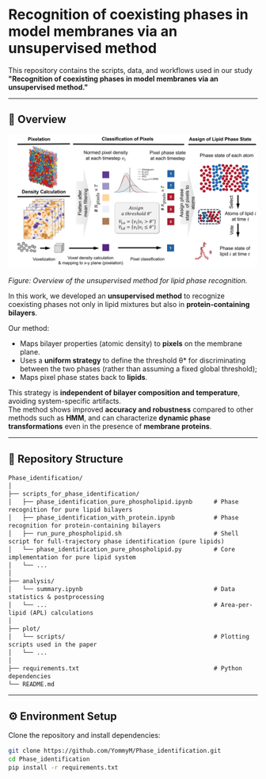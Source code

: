 # Recognition of coexisting phases in model membranes via an unsupervised method

This repository contains the scripts, data, and workflows used in our study  
**"Recognition of coexisting phases in model membranes via an unsupervised method."**

---

## 🧠 Overview

<p align="center">
  <img src="./plot/method.png" alt="Method Overview" width="600">
</p>

*Figure: Overview of the unsupervised method for lipid phase recognition.*

In this work, we developed an **unsupervised method** to recognize coexisting phases not only in lipid mixtures but also in **protein-containing bilayers**.  

Our method:
- Maps bilayer properties (atomic density) to **pixels** on the membrane plane.  
- Uses a **uniform strategy** to define the threshold θ\* for discriminating between the two phases (rather than assuming a fixed global threshold); 
- Maps pixel phase states back to **lipids**.  

This strategy is **independent of bilayer composition and temperature**, avoiding system-specific artifacts.  
The method shows improved **accuracy and robustness** compared to other methods such as **HMM**, and can characterize **dynamic phase transformations** even in the presence of **membrane proteins**.

---

## 📁 Repository Structure

```text
Phase_identification/
│
├── scripts_for_phase_identification/
│   ├── phase_identification_pure_phospholipid.ipynb      # Phase recognition for pure lipid bilayers
│   ├── phase_identification_with_protein.ipynb           # Phase recognition for protein-containing bilayers
│   ├── run_pure_phospholipid.sh                          # Shell script for full-trajectory phase identification (pure lipids)
│   └── phase_identification_pure_phospholipid.py         # Core implementation for pure lipid system
│   └── ...
│
├── analysis/
│   └── summary.ipynb                                     # Data statistics & postprocessing
│   └── ...                                               # Area-per-lipid (APL) calculations
│
├── plot/
│   └── scripts/                                          # Plotting scripts used in the paper
│   └── ...
│
├── requirements.txt                                      # Python dependencies
└── README.md
```

---

## ⚙️ Environment Setup

Clone the repository and install dependencies:

```bash
git clone https://github.com/YommyM/Phase_identification.git
cd Phase_identification
pip install -r requirements.txt
